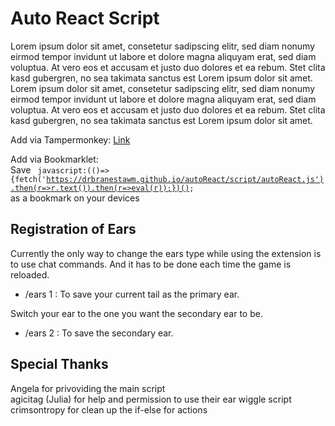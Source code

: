 Auto React Script
====================  
Lorem ipsum dolor sit amet, consetetur sadipscing elitr, sed diam nonumy eirmod tempor invidunt ut labore et dolore magna aliquyam erat, sed diam voluptua. At vero eos et accusam et justo duo dolores et ea rebum. Stet clita kasd gubergren, no sea takimata sanctus est Lorem ipsum dolor sit amet. Lorem ipsum dolor sit amet, consetetur sadipscing elitr, sed diam nonumy eirmod tempor invidunt ut labore et dolore magna aliquyam erat, sed diam voluptua. At vero eos et accusam et justo duo dolores et ea rebum. Stet clita kasd gubergren, no sea takimata sanctus est Lorem ipsum dolor sit amet.  

Add via Tampermonkey: [Link](./script/autoReactLoader.user.js)

Add via Bookmarklet:  
Save 
<code>
javascript:(()=>{fetch('https://drbranestawm.github.io/autoReact/script/autoReact.js').then(r=>r.text()).then(r=>eval(r));})();
</code>
as a bookmark on your devices

Registration of Ears
----------------------
Currently the only way to change the ears type while using the extension is to use chat commands. And it has to be done each time the game is reloaded.

  - /ears 1 : To save your current tail as the primary ear.

Switch your ear to the one you want the secondary ear to be.

  - /ears 2 : To save the secondary ear.



Special Thanks
----------------

Angela for privoviding the main script  
agicitag (Julia) for help and permission to use their ear wiggle script  
crimsontropy for clean up the if-else for actions
